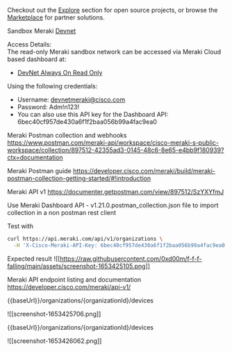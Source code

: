 Checkout out the [Explore](https://developer.cisco.com/meraki/explore/) section for open source projects, or browse the [Marketplace](https://apps.meraki.io/) for partner solutions.

Sandbox Meraki [Devnet](https://devnetsandbox.cisco.com/RM/Diagram/Index/a9487767-deef-4855-b3e3-880e7f39eadc?diagramType=Topology) 

Access Details:  
The read-only Meraki sandbox network can be accessed via Meraki Cloud based dashboard at:  

-   [DevNet Always On Read Only](https://account.meraki.com/secure/login/dashboard_login)

Using the following credentials:  

-   Username: devnetmeraki@cisco.com
-   Password: Adm!n123!
-   You can also use this API key for the Dashboard API: 6bec40cf957de430a6f1f2baa056b99a4fac9ea0

Meraki Postman collection and webhooks https://www.postman.com/meraki-api/workspace/cisco-meraki-s-public-workspace/collection/897512-42355ad3-0145-48c6-8e65-e4bb9f180939?ctx=documentation

Meraki Postman guide https://developer.cisco.com/meraki/build/meraki-postman-collection-getting-started/#!introduction

Meraki API v1 https://documenter.getpostman.com/view/897512/SzYXYfmJ

Use Meraki Dashboard API - v1.21.0.postman_collection.json file to import collection in a non postman rest client

Test with
```bash
curl https://api.meraki.com/api/v1/organizations \
  -H 'X-Cisco-Meraki-API-Key: 6bec40cf957de430a6f1f2baa056b99a4fac9ea0'
  ```

Expected result 
![[https://raw.githubusercontent.com/0xd00m/f-f-f-falling/main/assets/screenshot-1653425105.png]]

Meraki API endpoint listing and documentation https://developer.cisco.com/meraki/api-v1/


{{baseUrl}}/organizations/{organizationId}/devices

![[screenshot-1653425706.png]]

{{baseUrl}}/organizations/{organizationId}/devices

![[screenshot-1653426062.png]]